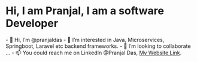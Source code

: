 <h1> Hi, I am Pranjal, I am a software Developer</h1>
- 👋 Hi, I’m @pranjaldas
- 👀 I’m interested in Java, Microservices, Springboot, Laravel etc backend frameworks.
- 💞️ I’m looking to collaborate ...
- 📫 You could reach me on LinkedIn @Pranjal Das, <a href="http://www.pranjalonline.click">My Website Link</a>.

<!---
pranjaldas/pranjaldas is a ✨ special ✨ repository because its `README.md` (this file) appears on your GitHub profile.
You can click the Preview link to take a look at your changes.
--->

